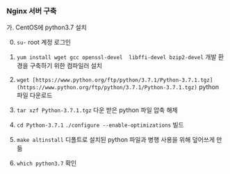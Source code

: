 ### Nginx 서버 구축



가. CentOS에 python3.7 설치

0. `su-` 
    root 계정 로그인

1. `yum install wget gcc openssl-devel  libffi-devel bzip2-devel`
    개발 환경을 구축하기 위한 컴파일러 설치

2. `wget [https://www.python.org/ftp/python/3.7.1/Python-3.7.1.tgz](https://www.python.org/ftp/python/3.7.1/Python-3.7.1.tgz)`
    python 파일 다운로드

3. `tar xzf Python-3.7.1.tgz`
    다운 받은 python 파일 압축 해제

4. `cd Python-3.7.1`
`./configure --enable-optimizations`
    빌드

5. `make altinstall`
    디폴트로 설치된 python 파일과 병행 사용을 위해 덮어쓰게 만듦

6.  `which python3.7`
    확인